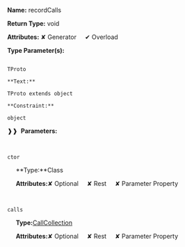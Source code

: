 **Name:** recordCalls

**Return Type:** void

**Attributes:** ✘ Generator&nbsp;&nbsp;&nbsp;&nbsp;&nbsp;✔ Overload

**Type Parameter(s):**

```**Name:**

TProto

**Text:**

TProto extends object

**Constraint:**

object

```

❱❱&nbsp;&nbsp;**Parameters:**

&nbsp;&nbsp;&nbsp;&nbsp;&nbsp;
```
ctor
```

&nbsp;&nbsp;&nbsp;&nbsp;&nbsp;**Type:**Class<TProto>

&nbsp;&nbsp;&nbsp;&nbsp;&nbsp;**Attributes:**✘ Optional&nbsp;&nbsp;&nbsp;&nbsp;&nbsp;✘ Rest&nbsp;&nbsp;&nbsp;&nbsp;&nbsp;✘ Parameter Property

&nbsp;&nbsp;&nbsp;&nbsp;&nbsp;
```
calls
```

&nbsp;&nbsp;&nbsp;&nbsp;&nbsp;**Type:**[CallCollection](https://gitbook-18.gitbook.io/au//testing/tracing/classes/callcollection)

&nbsp;&nbsp;&nbsp;&nbsp;&nbsp;**Attributes:**✘ Optional&nbsp;&nbsp;&nbsp;&nbsp;&nbsp;✘ Rest&nbsp;&nbsp;&nbsp;&nbsp;&nbsp;✘ Parameter Property

